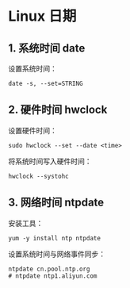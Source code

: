 # Linux 日期

## 1. 系统时间 date

设置系统时间：

```
date -s, --set=STRING
```

## 2. 硬件时间 hwclock

设置硬件时间：

```
sudo hwclock --set --date <time>
```

将系统时间写入硬件时间：

```
hwclock --systohc
```

## 3. 网络时间 ntpdate

安装工具：

```
yum -y install ntp ntpdate
```

设置系统时间与网络事件同步：

```
ntpdate cn.pool.ntp.org
# ntpdate ntp1.aliyun.com
```